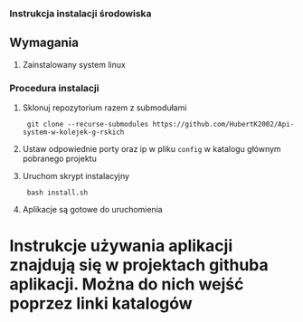 ### Instrukcja instalacji środowiska
## Wymagania
1. Zainstalowany system linux

### Procedura instalacji
1. Sklonuj repozytorium razem z submodułami

        git clone --recurse-submodules https://github.com/HubertK2002/Api-system-w-kolejek-g-rskich
2. Ustaw odpowiednie porty oraz ip w pliku `config` w katalogu głównym pobranego projektu
3. Uruchom skrypt instalacyjny

        bash install.sh
4. Aplikacje są gotowe do uruchomienia

# Instrukcje używania aplikacji znajdują się w projektach githuba aplikacji. Można do nich wejść poprzez linki katalogów
